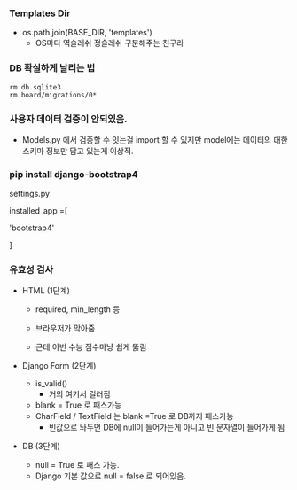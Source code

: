 ### Templates Dir

- os.path.join(BASE_DIR, 'templates')
  - OS마다 역슬레쉬 정슬레쉬 구분해주는 친구라





### DB 확실하게 날리는 법

```shell
rm db.sqlite3
rm board/migrations/0*
```





### 사용자 데이터 검증이 안되있음.

- Models.py 에서 검증할 수 잇는걸 import 할 수 있지만 model에는 데이터의 대한 스키마 정보만 담고 있는게 이상적.







### pip install django-bootstrap4

settings.py

installed_app =[	

'bootstrap4'

]





### 유효성 검사

- HTML (1단계)

  - required, min_length 등

  - 브라우저가 막아줌
  - 근데 이번 수능 점수마냥 쉽게 뚫림

- Django Form (2단계)

  - is_valid()
    - 거의 여기서 걸러짐
  - blank = True 로 패스가능
  - CharField / TextField 는 blank =True 로 DB까지 패스가능
    - 빈값으로 놔두면 DB에 null이 들어가는게 아니고  빈 문자열이 들어가게 됨

- DB (3단계)

  - null = True 로 패스 가능.
  - Django 기본 값으로 null = false 로 되어있음.

